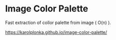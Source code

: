 # Image Color Palette

Fast extraction of collor palette from image ( O(n) ).

https://karolplonka.github.io/image-color-palette/
